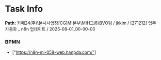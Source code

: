 # Task Info

**Path:** 카페24(주)\본사사업장\[CG]MI본부\MIH그룹\BVO팀 / jkkim / [271212] 업무 자동화 _ n8n 업데이트 / 2025-08-01_00-00-00

### BPMN
- ["https://n8n-mi-058-web.hanpda.com/"]

